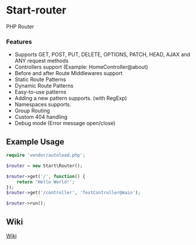 # Start-router
PHP Router



### Features
- Supports GET, POST, PUT, DELETE, OPTIONS, PATCH, HEAD, AJAX and ANY request methods
- Controllers support (Example: HomeController@about)
- Before and after Route Middlewares support
- Static Route Patterns
- Dynamic Route Patterns
- Easy-to-use patterns
- Adding a new pattern supports. (with RegExp)
- Namespaces supports.
- Group Routing
- Custom 404 handling
- Debug mode (Error message open/close)

## Example Usage
```php
require 'vendor/autoload.php';

$router = new Start\Router();

$router->get('/', function() {
    return 'Hello World!';
});
$router->get('/controller', 'TestController@main');

$router->run();
```

## Wiki

[Wiki](https://github.com/Japerman/Start-router/wiki)
